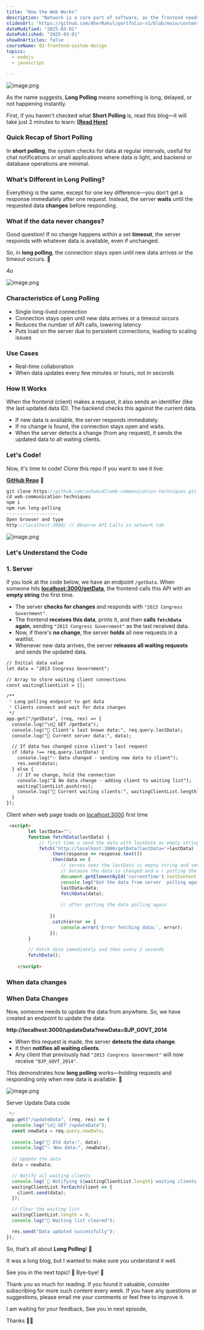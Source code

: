 ```yaml
---
title: "How the Web Works"
description: "Network is a core part of software, as the frontend needs data and the backend sends it. All of this happens through the network. How is data transferred over the internet? How does it reach the client, and what protocols are required? These are essential concepts for software development. We need to understand what happens when we type 'google.com,'' what DNS is, and its role in the process."
slidesUrl: "https://github.com/AherRahul/portfolio-v1/blob/main/content/articles"
dateModified: "2025-03-01"
datePublished: "2025-03-01"
showOnArticles: false
courseName: 02-frontend-system-design
topics:
  - nodejs
  - javascript

---
```


![image.png](https://res.cloudinary.com/duojkrgue/image/upload/v1759048345/Portfolio/FrontendSystemDesignCourse/titleImages/7_hdklpt.png)

As the name suggests, **Long Polling** means something is long, delayed, or not happening instantly.

First, if you haven't checked what **Short Polling** is, read this blog—it will take just 2 minutes to learn: **[[Read Here](https://rahulaher.netlify.app/articles/frontend-system-design-2-1/)]**

### Quick Recap of Short Polling

In **short polling**, the system checks for data at regular intervals, useful for chat notifications or small applications where data is light, and backend or database operations are minimal.

### What’s Different in Long Polling?

Everything is the same, except for one key difference—you don’t get a response immediately after one request. Instead, the server **waits** until the requested data **changes** before responding.

### What if the data never changes?

Good question! If no change happens within a set **timeout**, the server responds with whatever data is available, even if unchanged.

So, in **long polling**, the connection stays open until new data arrives or the timeout occurs. 🚀

4o

![image.png](https://heyashu.in/images/blogs/lp_2.png)

### Characteristics of Long Polling

* Single long-lived connection
* Connection stays open until new data arrives or a timeout occurs
* Reduces the number of API calls, lowering latency
* Puts load on the server due to persistent connections, leading to scaling issues

### Use Cases

* Real-time collaboration
* When data updates every few minutes or hours, not in seconds

### How It Works

When the frontend (client) makes a request, it also sends an identifier (like the last updated data ID). The backend checks this against the current data.

* If new data is available, the server responds immediately.
* If no change is found, the connection stays open and waits.
* When the server detects a change (from any request), it sends the updated data to all waiting clients.

### Let's Code!

Now, it's time to code! Clone this repo if you want to see it live:

**[GitHub Repo](https://github.com/ashumsd7/web-communication-techniques)** 🚀

```jsx
git clone https://github.com/ashumsd7/web-communication-techniques.git
cd web-communication-techniques
npm i
npm run long-polling
-------------------
Open browser and type
http://localhost:3000/ // Observe API Calls in network tab
```

![image.png](https://heyashu.in/images/blogs/lp_3.png)

### Let's Understand the Code

### 1. Server

If you look at the code below, we have an endpoint `/getData`. When someone hits **[localhost:3000/getData](http://localhost:3000/getData)**, the frontend calls this API with an **empty string** the first time.

* The server **checks for changes** and responds with `"2013 Congress Government"`.
* The frontend **receives this data**, prints it, and then **calls `fetchData` again**, sending `"2013 Congress Government"` as the last received data.
* Now, if there's **no change**, the server **holds** all new requests in a waitlist.
* Whenever new data arrives, the server **releases all waiting requests** and sends the updated data.

```markdown
// Initial data value
let data = "2013 Congress Government";

// Array to store waiting client connections
const waitingClientList = [];

/**
 * Long polling endpoint to get data
 * Clients connect and wait for data changes
 */
app.get("/getData", (req, res) => {
  console.log("\n🔄 GET /getData");
  console.log("📱 Client's last known data:", req.query.lastData);
  console.log("💾 Current server data:", data);

  // If data has changed since client's last request
  if (data !== req.query.lastData) {
    console.log("✨ Data changed - sending new data to client");
    res.send(data);
  } else {
    // If no change, hold the connection
    console.log("⏳ No data change - adding client to waiting list");
    waitingClientList.push(res);
    console.log("👥 Current waiting clients:", waitingClientList.length);
  }
});
```

Client when web page loads on [localhost:3000](http://localhost:3000) first time 

```html
 <script>
        let lastData="";
        function fetchData(lastData) {
            // first time u send the data with lastData as empty string
            fetch('http://localhost:3000/getData?lastData='+lastData)
                .then(response => response.text())
                .then(data => {
                    // serves sees the lastData is empty string and sends the data 
                    // because the data is changed and u r putting the data in lastData and polling again
                    document.getElementById('currentTime').textContent = data;
                    console.log("Got the data from server  polling again with data",data);
                    lastData=data;
                    fetchData(data);
        
                    // after getting the data polling again
               
                })
                .catch(error => {
                    console.error('Error fetching data:', error);
                });
        }

        // Fetch data immediately and then every 2 seconds
        fetchData();
      
    </script>
```

### When data changes

### When Data Changes

Now, someone needs to update the data from anywhere. So, we have created an endpoint to update the data:

**http://localhost:3000/updateData?newData=BJP_GOVT_2014**

* When this request is made, the server **detects the data change**.
* It then **notifies all waiting clients**.
* Any client that previously had `"2013 Congress Government"` will now receive `"BJP_GOVT_2014"`.

This demonstrates how **long polling** works—holding requests and responding only when new data is available. 🚀

![image.png](https://heyashu.in/images/blogs/lp_4.png)

Server Update Data code

```jsx
 */
app.get("/updateData", (req, res) => {
  console.log("\n🔄 GET /updateData");
  const newData = req.query.newData;
  
  console.log("📝 Old data:", data);
  console.log("✨ New data:", newData);
  
  // Update the data
  data = newData;

  // Notify all waiting clients
  console.log(`📢 Notifying ${waitingClientList.length} waiting clients`);
  waitingClientList.forEach(client => {
    client.send(data);
  });

  // Clear the waiting list
  waitingClientList.length = 0;
  console.log("🧹 Waiting list cleared");

  res.send("Data updated successfully");
});
```

So, that’s all about **Long Polling**! 🎯

It was a long blog, but I wanted to make sure you understand it well.

See you in the next topic! 👋 Bye-bye! 🚀


Thank you so much for reading. If you found it valuable, consider subscribing for more such content every week. If you have any questions or suggestions, please email me your comments or feel free to improve it.

I am waiting for your feedback, See you in next episode,


Thanks 👋🏻